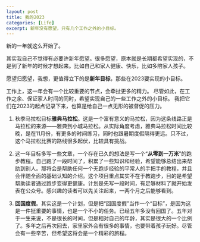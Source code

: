 ```yaml
---
layout: post
title: 我的2023
categories: [Life]
excerpt: 新年没有愿望，只有几个工作之外的小目标。
---
```


新的一年就这么开始了。

其实我自己不觉得有必要许新年愿望。很多愿望，原本就是长期都希望实现的，不是到了新年的时候才想起来。比如自己和家人健康、快乐，比如多陪家人孩子。

愿望归愿望，我想，更值得立下的是**新年目标**，那些在2023要实现的小目标。

工作上，这一年会有一个比较重要的节点，会牵扯更多的精力。
尽管如此，在工作之余、保证家人时间的同时，希望实现自己的一些工作之外的小目标。
我把它们在2023的起点记录下来，也算是给自己一点无形的被督促的压力。

1. 秋季马拉松目标**雅典马拉松**。这是一个富有意义的马拉松，因为这条线路正是马拉松的来源——雅典到小城马拉松。从实际角度考虑，雅典马拉松时间比较晚，是在11月份，有更多的时间练习，同时也跟暑期度假隔得更远。只不过，这个马拉松比赛的路线很多起伏，比较具有挑战。

2. 这一年目标多写一些文章，一个存在已久的想法是写一个“**从零到一万米**”的跑步教程。自己跑了一段时间了，积累了一些知识和经验，希望能够总结出来帮助到别人。那将会是帮助任何一个无跑步经验的平常人的手把手的教程，并且会伴随全面的基础认知的介绍。这个项目重点其实不在于教跑步，目的是希望帮助读者通过跑步变得更健康。计划是先写一段时间，有足够材料了就开始发表在公众号。感兴趣的读者可以先关注起来，一两个月之后能够看到。

3. **回国度假**。其实这是一个计划，但是把“回国度假”当作一个“目标”，是因为这是一件挺重要的事情，也是一个不小的任务。已经五年多没有回国了。五年对于一生来说，不是很长的时间，但是相对自己的年龄，其实是很大的一个比例了。多年之后再次回去，家里家外会有很多的事情，也要带着孩子玩好。尽管会有一些辛苦，但希望这将会是一个精彩的旅程。
